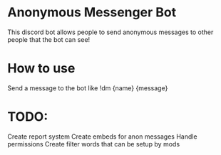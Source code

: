 # Anonymous Messenger Bot
This discord bot allows people to send anonymous messages to other people that the bot can see!
# How to use
Send a message to the bot like !dm {name} {message}
# TODO:
Create report system
Create embeds for anon messages
Handle permissions
Create filter words that can be setup by mods
